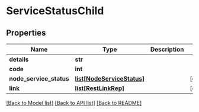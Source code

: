 # ServiceStatusChild

## Properties
Name | Type | Description | Notes
------------ | ------------- | ------------- | -------------
**details** | **str** |  | 
**code** | **int** |  | 
**node_service_status** | [**list[NodeServiceStatus]**](NodeServiceStatus.md) |  | [optional] 
**link** | [**list[RestLinkRep]**](RestLinkRep.md) |  | [optional] 

[[Back to Model list]](../README.md#documentation-for-models) [[Back to API list]](../README.md#documentation-for-api-endpoints) [[Back to README]](../README.md)


